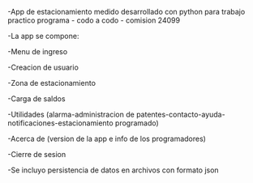 -App de estacionamiento medido desarrollado con python para trabajo practico programa - codo a codo - comision 24099

-La app se compone:

-Menu de ingreso

-Creacion de usuario

-Zona de estacionamiento

-Carga de saldos

-Utilidades (alarma-administracion de patentes-contacto-ayuda-notificaciones-estacionamiento programado)

-Acerca de (version de la app e info de los programadores)

-Cierre de sesion

-Se incluyo persistencia de datos en archivos con formato json
